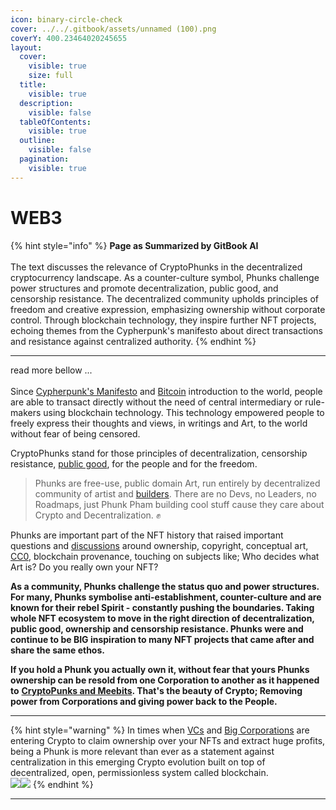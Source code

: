```yaml
---
icon: binary-circle-check
cover: ../../.gitbook/assets/unnamed (100).png
coverY: 400.23464020245655
layout:
  cover:
    visible: true
    size: full
  title:
    visible: true
  description:
    visible: false
  tableOfContents:
    visible: true
  outline:
    visible: false
  pagination:
    visible: true
---
```


# WEB3

{% hint style="info" %}
**Page as Summarized by GitBook AI** \
\
The text discusses the relevance of CryptoPhunks in the decentralized cryptocurrency landscape. As a counter-culture symbol, Phunks challenge power structures and promote decentralization, public good, and censorship resistance. The decentralized community upholds principles of freedom and creative expression, emphasizing ownership without corporate control. Through blockchain technology, they inspire further NFT projects, echoing themes from the Cypherpunk's manifesto about direct transactions and resistance against centralized authority.
{% endhint %}

***

read more bellow ...\
\
Since [Cypherpunk's Manifesto](https://www.activism.net/cypherpunk/manifesto.html) and [Bitcoin](https://satoshi.nakamotoinstitute.org/emails/cryptography/1/) introduction to the world, people are able to transact directly without the need of central intermediary or rule-makers using blockchain technology. This technology empowered people to freely express their thoughts and views, in writings and Art, to the world without fear of being censored.&#x20;

CryptoPhunks stand for those principles of decentralization, censorship resistance, [public good](https://cryptonews.com/videos/funding-the-commons-funding-public-goods-algorithms-and-mechanisms.htm), for the people and for the freedom.&#x20;

> Phunks are free-use, public domain Art, run entirely by decentralized community of artist and [builders](../../resources/open-sourced.md). There are no Devs, no Leaders, no Roadmaps, just Phunk Pham building cool stuff cause they care about Crypto and Decentralization. :fist:

Phunks are important part of the NFT history that raised important questions and [discussions](../../social-media/media/threads.md) around ownership, copyright, conceptual art, [CC0](https://creativecommons.org/publicdomain/zero/1.0/deed.en), blockchain provenance, touching on subjects like; Who decides what Art is? Do you really own your NFT?

**As a community, Phunks challenge the status quo and power structures. For many, Phunks symbolise anti-establishment, counter-culture and are known for their rebel Spirit - constantly pushing the boundaries. Taking whole NFT ecosystem to move in the right direction of decentralization, public good, ownership and censorship resistance. Phunks were and continue to be BIG inspiration to many NFT projects that came after and share the same ethos.**

**If you hold a Phunk you actually own it, without fear that yours Phunks ownership can be resold from one Corporation to another as it happened to** [**CryptoPunks and Meebits**](https://twitter.com/yugalabs/status/1502420714527334406?s=20\&t=J5ZZNygm5AQ4XfL58MAxTw)**. That's the beauty of Crypto; Removing power from Corporations and giving power back to the People.**

***

{% hint style="warning" %}
In times when [VCs](https://www.investopedia.com/terms/v/venturecapitalist.asp) and [Big Corporations](https://www.theverge.com/2022/3/22/22991272/yuga-labs-seed-funding-a16z-bored-ape-yacht-club-bayc-metaverse-other-side) are entering Crypto to claim ownership over your NFTs and extract huge profits, being a Phunk is more relevant than ever as a statement against centralization in this emerging Crypto evolution built on top of decentralized, open, permissionless system called blockchain.\
![](<../../.gitbook/assets/Bildschirmfoto 2022-03-10 um 21.18.54.png>)![](<../../.gitbook/assets/Bildschirmfoto 2022-03-10 um 21.18.31.png>)
{% endhint %}

***
